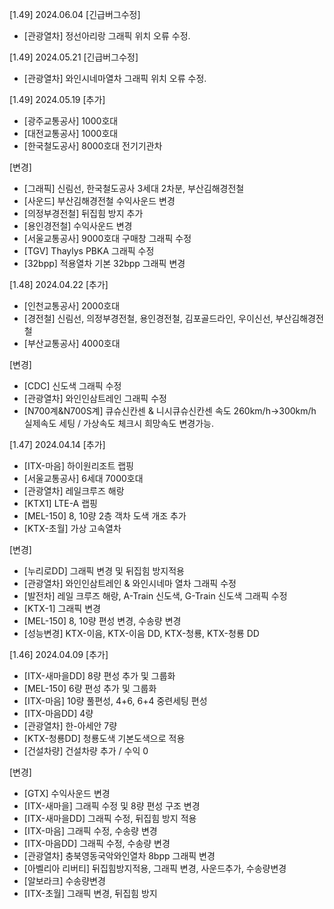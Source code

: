 [1.49] 2024.06.04
[긴급버그수정]
- [관광열차] 정선아리랑 그래픽 위치 오류 수정.

[1.49] 2024.05.21
[긴급버그수정]
- [관광열차] 와인시네마열차 그래픽 위치 오류 수정.

[1.49] 2024.05.19
[추가]
- [광주교통공사] 1000호대
- [대전교통공사] 1000호대
- [한국철도공사] 8000호대 전기기관차

[변경]
- [그래픽] 신림선, 한국철도공사 3세대 2차분, 부산김해경전철
- [사운드] 부산김해경전철 수익사운드 변경
- [의정부경전철] 뒤집힘 방지 추가
- [용인경전철] 수익사운드 변경
- [서울교통공사] 9000호대 구매창 그래픽 수정
- [TGV] Thaylys PBKA 그래픽 수정
- [32bpp] 적용열차 기본 32bpp 그래픽 변경

[1.48] 2024.04.22
[추가]
- [인천교통공사] 2000호대
- [경전철] 신림선, 의정부경전철, 용인경전철, 김포골드라인, 우이신선, 부산김해경전철
- [부산교통공사] 4000호대

[변경]
- [CDC] 신도색 그래픽 수정
- [관광열차] 와인인삼트레인 그래픽 수정
- [N700계&N700S계] 큐슈신칸센 & 니시큐슈신칸센 속도 260km/h->300km/h 실제속도 세팅 / 가상속도 체크시 희망속도 변경가능.

[1.47] 2024.04.14
[추가]
- [ITX-마음] 하이원리조트 랩핑
- [서울교통공사] 6세대 7000호대
- [관광열차] 레일크루즈 해랑
- [KTX1] LTE-A 랩핑
- [MEL-150] 8, 10량 2층 객차 도색 개조 추가
- [KTX-초월] 가상 고속열차

[변경]
- [누리로DD] 그래픽 변경 및 뒤집힘 방지적용
- [관광열차] 와인인삼트레인 & 와인시네마 열차 그래픽 수정
- [발전차] 레일 크루즈 해랑, A-Train 신도색, G-Train 신도색 그래픽 수정
- [KTX-1] 그래픽 변경
- [MEL-150] 8, 10량 편성 변경, 수송량 변경
- [성능변경] KTX-이음, KTX-이음 DD, KTX-청룡, KTX-청룡 DD

[1.46] 2024.04.09
[추가]
- [ITX-새마을DD] 8량 편성 추가 및 그룹화
- [MEL-150] 6량 편성 추가 및 그룹화
- [ITX-마음] 10량 풀편성, 4+6, 6+4 중련세팅 편성
- [ITX-마음DD] 4량
- [관광열차] 한-아세안 7량
- [KTX-청룡DD] 청룡도색 기본도색으로 적용
- [건설차량] 건설차량 추가 / 수익 0

[변경]
- [GTX] 수익사운드 변경
- [ITX-새마을] 그래픽 수정 및 8량 편성 구조 변경
- [ITX-새마을DD] 그래픽 수정, 뒤집힘 방지 적용
- [ITX-마음] 그래픽 수정, 수송량 변경
- [ITX-마음DD] 그래픽 수정, 수송량 변경
- [관광열차] 충북영동국악와인열차 8bpp 그래픽 변경
- [아벨리아 리버티] 뒤집힘방지적용, 그래픽 변경, 사운드추가, 수송량변경
- [알보라크] 수송량변경
- [ITX-초월] 그래픽 변경, 뒤집힘 방지